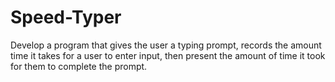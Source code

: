 # Speed-Typer
Develop a program that gives the user a typing prompt, records the amount time it takes for a user to enter input, then present the amount of time it took for them to complete the prompt.
